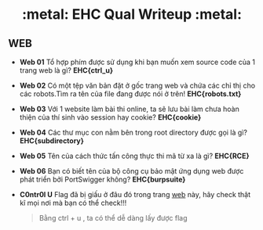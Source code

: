 <h1 align="center"> :metal: EHC Qual Writeup :metal: </h1>

## WEB

- **Web 01** Tổ hợp phím được sử dụng khi bạn muốn xem source code của 1 trang web là gì?  **EHC{ctrl_u}**

- **Web 02**
  Có một tệp văn bản đặt ở gốc trang web và chứa các chỉ thị cho các robots.Tìm ra tên của file đang được nói ở trên! **EHC{robots.txt}**

- **Web 03**
  Với 1 website làm bài thi online, ta sẽ lưu bài làm chưa hoàn thiện của thí sinh vào session hay cookie?
  **EHC{cookie}**

- **Web 04**
  Các thư mục con nằm bên trong root directory được gọi là gì?
  **EHC{subdirectory}**

- **Web 05**
  Tên của cách thức tấn công thực thi mã từ xa là gì?
  **EHC{RCE}**

- **Web 06**
  Bạn có biết tên của bộ công cụ bảo mật ứng dụng web được phát triển bởi PortSwigger không?
  **EHC{burpsuite}**

- **C0ntr0l U**
  Flag đã bị giấu ở đâu đó trong trang [web](http://206.189.35.36:30001) này, hãy check thật kĩ mọi nơi mà bạn có thể check!!!

  > Bằng ctrl + u , ta có thể dễ dàng lấy được flag